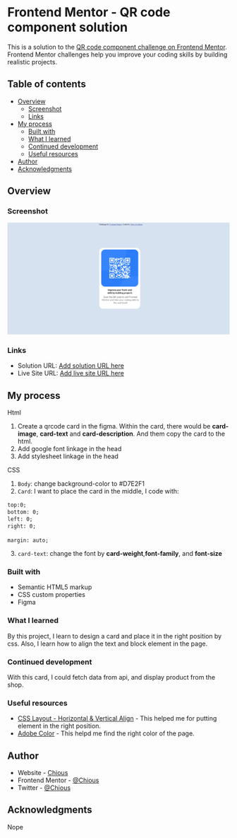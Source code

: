 # Frontend Mentor - QR code component solution

This is a solution to the [QR code component challenge on Frontend Mentor](https://www.frontendmentor.io/challenges/qr-code-component-iux_sIO_H). Frontend Mentor challenges help you improve your coding skills by building realistic projects.

## Table of contents

- [Overview](#overview)
  - [Screenshot](#screenshot)
  - [Links](#links)
- [My process](#my-process)
  - [Built with](#built-with)
  - [What I learned](#what-i-learned)
  - [Continued development](#continued-development)
  - [Useful resources](#useful-resources)
- [Author](#author)
- [Acknowledgments](#acknowledgments)

## Overview

### Screenshot

![](./screenshot.png)

### Links

- Solution URL: [Add solution URL here](https://your-solution-url.com)
- Live Site URL: [Add live site URL here](https://your-live-site-url.com)

## My process

Html

1. Create a qrcode card in the figma. Within the card, there would be **card-image**, **card-text** and **card-description**. And them copy the card to the html.
2. Add google font linkage in the head
3. Add stylesheet linkage in the head

CSS

1. `Body`: change background-color to #D7E2F1
2. `Card`: I want to place the card in the middle, I code with:

```{CSS}
top:0;
bottom: 0;
left: 0;
right: 0;

margin: auto;
```

3. `card-text`: change the font by **card-weight**,**font-family**, and **font-size**

### Built with

- Semantic HTML5 markup
- CSS custom properties
- Figma

### What I learned

By this project, I learn to design a card and place it in the right position by css. Also, I learn how to align the text and block element in the page.

### Continued development

With this card, I could fetch data from api, and display product from the shop.

### Useful resources

- [CSS Layout - Horizontal & Vertical Align](https://www.w3schools.com/css/css_align.asp) - This helped me for putting element in the right position.
- [Adobe Color](https://color.adobe.com/create/color-wheel) - This helpd me find the right color of the page.

## Author

- Website - [Chious](https://github.com/Chious)
- Frontend Mentor - [@Chious](https://www.frontendmentor.io/profile/Chious)
- Twitter - [@Chious](https://twitter.com/ChiouJiaSheng)

## Acknowledgments

Nope
